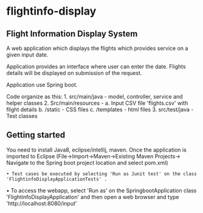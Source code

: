 # flightinfo-display
Flight Information Display System
---------------------------------------------

A web application which displays the flights which provides service on a given input date. 

Application provides an interface where user can enter the date. Flights details will be displayed on submission of the request.

Application use Spring boot.

Code organize as this:
	1. src/main/java - model, controller, service and helper classes
	2. Src/main/resources - 
		a. Input CSV file 'flights.csv' with flight details
		b. /static - CSS files
		c. /templates - html files
	3. src/test/java - Test classes

Getting started
---------------
You need to install Java8, eclipse/intellij, maven.  Once the application is imported to Eclipse (File->Import->Maven->Existing Maven Projects-> Navigate to the Spring boot project location and select pom.xml)
	
	• Test cases be executed by selecting 'Run as Junit test' on the class 'FlightinfoDisplayApplicationTests' .
  • To access the webapp, select 'Run as' on the SpringbootApplication class 'FlightinfoDisplayApplication' and then open a web browser and type 'http://localhost:8080/input'
